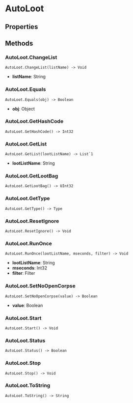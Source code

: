 # AutoLoot    

## Properties  
 
## Methods  
### AutoLoot.ChangeList
```
AutoLoot.ChangeList(listName) -> Void
```
- **listName**: String
### AutoLoot.Equals
```
AutoLoot.Equals(obj) -> Boolean
```
- **obj**: Object
### AutoLoot.GetHashCode
```
AutoLoot.GetHashCode() -> Int32
```
### AutoLoot.GetList
```
AutoLoot.GetList(lootListName) -> List`1
```
- **lootListName**: String
### AutoLoot.GetLootBag
```
AutoLoot.GetLootBag() -> UInt32
```
### AutoLoot.GetType
```
AutoLoot.GetType() -> Type
```
### AutoLoot.ResetIgnore
```
AutoLoot.ResetIgnore() -> Void
```
### AutoLoot.RunOnce
```
AutoLoot.RunOnce(lootListName, mseconds, filter) -> Void
```
- **lootListName**: String 
- **mseconds**: Int32 
- **filter**: Filter
### AutoLoot.SetNoOpenCorpse
```
AutoLoot.SetNoOpenCorpse(value) -> Boolean
```
- **value**: Boolean
### AutoLoot.Start
```
AutoLoot.Start() -> Void
```
### AutoLoot.Status
```
AutoLoot.Status() -> Boolean
```
### AutoLoot.Stop
```
AutoLoot.Stop() -> Void
```
### AutoLoot.ToString
```
AutoLoot.ToString() -> String
```